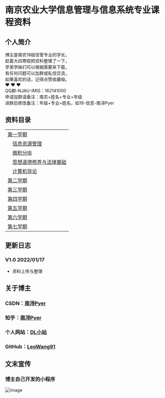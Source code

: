 # 南京农业大学信息管理与信息系统专业课程资料


## 个人简介

博主是南农18级信管专业的学长，<br/>
趁着大四寒假把资料整理了一下，<br/>
学弟学妹们可以根据需要来下载，<br/>
有任何问题可以加群或私信交流，<br/>
如果喜欢的话，记得点赞收藏呦。<br/>
❤ ❤ ❤<br/>
QQ群-NJAU-IMIS：162141000<br/>
申请加群请备注：南农+姓名+专业+年级<br/>
进群后修改备注：年级+专业+姓名，如18-信息-南浔Pyer


## 资料目录

<table>
<tr><td ><a href="https://github.com/LeoWang91/NJAU-IMIS/tree/main/%E7%AC%AC%E4%B8%80%E5%AD%A6%E6%9C%9F">第一学期</a></td></tr>
  <tr><td>&emsp;<a href="https://github.com/LeoWang91/NJAU-IMIS/tree/main/%E7%AC%AC%E4%B8%80%E5%AD%A6%E5%B9%B4/%E4%BF%A1%E6%81%AF%E8%B5%84%E6%BA%90%E7%AE%A1%E7%90%86">信息资源管理</a></td></tr>
  <tr><td>&emsp;<a href="https://github.com/LeoWang91/NJAU-IMIS/tree/main/%E7%AC%AC%E4%B8%80%E5%AD%A6%E5%B9%B4/%E5%BE%AE%E7%A7%AF%E5%88%86%E2%85%A0B">微积分ⅠB</a></td></tr>
  <tr><td>&emsp;<a href="https://github.com/LeoWang91/NJAU-IMIS/tree/main/%E7%AC%AC%E4%B8%80%E5%AD%A6%E5%B9%B4/%E6%80%9D%E6%83%B3%E9%81%93%E5%BE%B7%E4%BF%AE%E5%85%BB%E4%B8%8E%E6%B3%95%E5%BE%8B%E5%9F%BA%E7%A1%80">思想道德修养与法律基础</a></td></tr>
  <tr><td>&emsp;<a href="https://github.com/LeoWang91/NJAU-IMIS/tree/main/%E7%AC%AC%E4%B8%80%E5%AD%A6%E5%B9%B4/%E8%AE%A1%E7%AE%97%E6%9C%BA%E5%AF%BC%E8%AE%BA">计算机导论</a></td></tr>
  
<tr><td ><a href="#">第二学期</a></td></tr>
  
<tr><td ><a href="#">第三学期</a></td></tr>
  
<tr><td ><a href="#">第四学期</a></td></tr>
  
<tr><td ><a href="#">第五学期</a></td></tr>
  
<tr><td ><a href="#">第六学期</a></td></tr>
  
<tr><td ><a href="#">第七学期</a></td></tr>
</table>


## 更新日志

### V1.0 2022/01/17
* 资料上传与整理


## 关于博主

### CSDN：[南浔Pyer](https://blog.csdn.net/qq_45538469)<br/>
### 知乎：[南浔Pyer](https://www.zhihu.com/people/mo-chen-42-54)<br/>
### 个人网站：[DL小站](https://www.idalei.top/)<br/>
### GitHub：[LeoWang91](https://github.com/LeoWang91)<br/>


## 文末宣传

### 博主自己开发的小程序
![image](https://user-images.githubusercontent.com/60532543/149790326-837fc477-a296-4a30-afd1-8a78ac050687.png)


